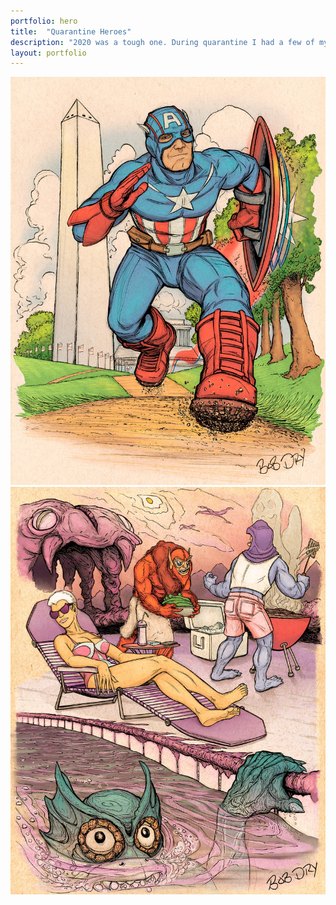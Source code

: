 ```yaml
---
portfolio: hero
title:  "Quarantine Heroes"
description: "2020 was a tough one. During quarantine I had a few of my favorite heroes/villains do what we were doing. Meditating, playing video games, running and chilling by the pool. (actually we never chilled by the pool)"
layout: portfolio
---
```

<div class="row">
    <div class="col-md-6">
    <img src="../images/hero-3.jpg" class="img-fluid"/>
    </div>
    <div class="col-md-6">
    <img src="../images/hero-4.jpg" class="img-fluid"/>
    </div>
</div>
